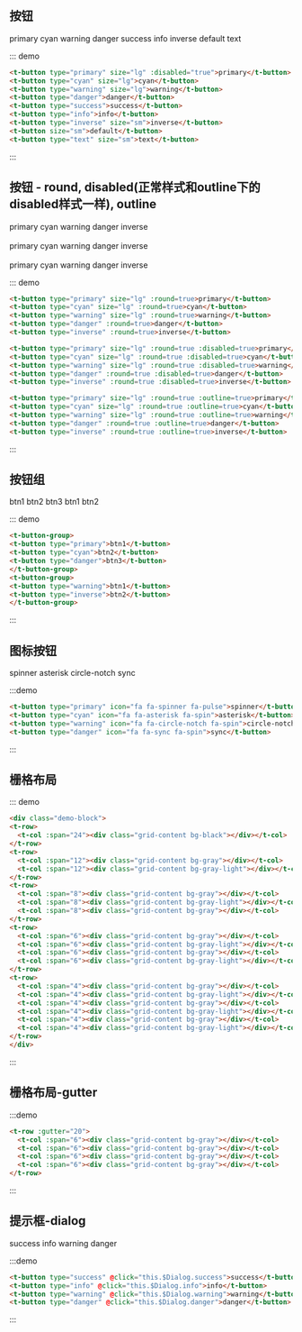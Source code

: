## 按钮

<div class="demo-block">
<t-button type="primary" size="lg">primary</t-button>
<t-button type="cyan" size="lg">cyan</t-button>
<t-button type="warning" size="lg">warning</t-button>
<t-button type="danger">danger</t-button>
<t-button type="success">success</t-button>
<t-button type="info">info</t-button>
<t-button type="inverse" size="sm">inverse</t-button>
<t-button size="sm">default</t-button>
<t-button type="text" size="sm">text</t-button>
</div>

::: demo
```html
<t-button type="primary" size="lg" :disabled="true">primary</t-button>
<t-button type="cyan" size="lg">cyan</t-button>
<t-button type="warning" size="lg">warning</t-button>
<t-button type="danger">danger</t-button>
<t-button type="success">success</t-button>
<t-button type="info">info</t-button>
<t-button type="inverse" size="sm">inverse</t-button>
<t-button size="sm">default</t-button>
<t-button type="text" size="sm">text</t-button>
```
:::

## 按钮 - round, disabled(正常样式和outline下的disabled样式一样), outline
<div class="demo-block">
<t-button type="primary" size="lg" :round=true>primary</t-button>
<t-button type="cyan" size="lg" :round=true>cyan</t-button>
<t-button type="warning" size="lg" :round=true>warning</t-button>
<t-button type="danger" :round=true>danger</t-button>
<t-button type="inverse" :round=true>inverse</t-button>
<br>
<br>
<t-button type="primary" size="lg" :round=true :disabled=true>primary</t-button>
<t-button type="cyan" size="lg" :round=true :disabled=true>cyan</t-button>
<t-button type="warning" size="lg" :round=true :disabled=true>warning</t-button>
<t-button type="danger" :round=true :disabled=true>danger</t-button>
<t-button type="inverse" :round=true :disabled=true>inverse</t-button>
<br>
<br>
<t-button type="primary" size="lg" :round=true :outline=true>primary</t-button>
<t-button type="cyan" size="lg" :round=true :outline=true>cyan</t-button>
<t-button type="warning" size="lg" :round=true :outline=true>warning</t-button>
<t-button type="danger" :round=true :outline=true>danger</t-button>
<t-button type="inverse" :round=true :outline=true>inverse</t-button>
</div>

::: demo
```html
<t-button type="primary" size="lg" :round=true>primary</t-button>
<t-button type="cyan" size="lg" :round=true>cyan</t-button>
<t-button type="warning" size="lg" :round=true>warning</t-button>
<t-button type="danger" :round=true>danger</t-button>
<t-button type="inverse" :round=true>inverse</t-button>

<t-button type="primary" size="lg" :round=true :disabled=true>primary</t-button>
<t-button type="cyan" size="lg" :round=true :disabled=true>cyan</t-button>
<t-button type="warning" size="lg" :round=true :disabled=true>warning</t-button>
<t-button type="danger" :round=true :disabled=true>danger</t-button>
<t-button type="inverse" :round=true :disabled=true>inverse</t-button>

<t-button type="primary" size="lg" :round=true :outline=true>primary</t-button>
<t-button type="cyan" size="lg" :round=true :outline=true>cyan</t-button>
<t-button type="warning" size="lg" :round=true :outline=true>warning</t-button>
<t-button type="danger" :round=true :outline=true>danger</t-button>
<t-button type="inverse" :round=true :outline=true>inverse</t-button>
```
:::

## 按钮组
<div class="demo-block">
<t-button-group>
<t-button type="primary" :outline=true size="lg">btn1</t-button>
<t-button type="cyan" size="lg">btn2</t-button>
<t-button type="danger" size="lg">btn3</t-button>
</t-button-group>
<t-button-group>
<t-button type="warning">btn1</t-button>
<t-button type="inverse">btn2</t-button>
</t-button-group>
</div>

::: demo
```html
<t-button-group>
<t-button type="primary">btn1</t-button>
<t-button type="cyan">btn2</t-button>
<t-button type="danger">btn3</t-button>
</t-button-group>
<t-button-group>
<t-button type="warning">btn1</t-button>
<t-button type="inverse">btn2</t-button>
</t-button-group>
```
:::

## 图标按钮
<div class="demo-block">
<t-button type="primary" icon="fa fa-spinner fa-pulse">spinner</t-button>
<t-button type="cyan" icon="fa fa-asterisk fa-spin">asterisk</t-button>
<t-button type="warning" icon="fa fa-circle-notch fa-spin">circle-notch</t-button>
<t-button type="danger" icon="fa fa-sync fa-spin">sync</t-button>
</div>

:::demo
```html
<t-button type="primary" icon="fa fa-spinner fa-pulse">spinner</t-button>
<t-button type="cyan" icon="fa fa-asterisk fa-spin">asterisk</t-button>
<t-button type="warning" icon="fa fa-circle-notch fa-spin">circle-notch</t-button>
<t-button type="danger" icon="fa fa-sync fa-spin">sync</t-button>
```
:::

## 栅格布局
<div class="demo-block">
<t-row>
  <t-col :span="24"><div class="grid-content bg-black"></div></t-col>
</t-row>
<t-row>
  <t-col :span="12"><div class="grid-content bg-gray"></div></t-col>
  <t-col :span="12"><div class="grid-content bg-gray-light"></div></t-col>
</t-row>
<t-row>
  <t-col :span="8"><div class="grid-content bg-gray"></div></t-col>
  <t-col :span="8"><div class="grid-content bg-gray-light"></div></t-col>
  <t-col :span="8"><div class="grid-content bg-gray"></div></t-col>
</t-row>
<t-row>
  <t-col :span="6"><div class="grid-content bg-gray"></div></t-col>
  <t-col :span="6"><div class="grid-content bg-gray-light"></div></t-col>
  <t-col :span="6"><div class="grid-content bg-gray"></div></t-col>
  <t-col :span="6"><div class="grid-content bg-gray-light"></div></t-col>
</t-row>
<t-row>
  <t-col :span="4"><div class="grid-content bg-gray"></div></t-col>
  <t-col :span="4"><div class="grid-content bg-gray-light"></div></t-col>
  <t-col :span="4"><div class="grid-content bg-gray"></div></t-col>
  <t-col :span="4"><div class="grid-content bg-gray-light"></div></t-col>
  <t-col :span="4"><div class="grid-content bg-gray"></div></t-col>
  <t-col :span="4"><div class="grid-content bg-gray-light"></div></t-col>
</t-row>
</div>

::: demo
```html
<div class="demo-block">
<t-row>
  <t-col :span="24"><div class="grid-content bg-black"></div></t-col>
</t-row>
<t-row>
  <t-col :span="12"><div class="grid-content bg-gray"></div></t-col>
  <t-col :span="12"><div class="grid-content bg-gray-light"></div></t-col>
</t-row>
<t-row>
  <t-col :span="8"><div class="grid-content bg-gray"></div></t-col>
  <t-col :span="8"><div class="grid-content bg-gray-light"></div></t-col>
  <t-col :span="8"><div class="grid-content bg-gray"></div></t-col>
</t-row>
<t-row>
  <t-col :span="6"><div class="grid-content bg-gray"></div></t-col>
  <t-col :span="6"><div class="grid-content bg-gray-light"></div></t-col>
  <t-col :span="6"><div class="grid-content bg-gray"></div></t-col>
  <t-col :span="6"><div class="grid-content bg-gray-light"></div></t-col>
</t-row>
<t-row>
  <t-col :span="4"><div class="grid-content bg-gray"></div></t-col>
  <t-col :span="4"><div class="grid-content bg-gray-light"></div></t-col>
  <t-col :span="4"><div class="grid-content bg-gray"></div></t-col>
  <t-col :span="4"><div class="grid-content bg-gray-light"></div></t-col>
  <t-col :span="4"><div class="grid-content bg-gray"></div></t-col>
  <t-col :span="4"><div class="grid-content bg-gray-light"></div></t-col>
</t-row>
</div>
```
:::

## 栅格布局-gutter
<div class="demo-block">
<t-row :gutter="20">
  <t-col :span="6"><div class="grid-content bg-gray"></div></t-col>
  <t-col :span="6"><div class="grid-content bg-gray"></div></t-col>
  <t-col :span="6"><div class="grid-content bg-gray"></div></t-col>
  <t-col :span="6"><div class="grid-content bg-gray"></div></t-col>
</t-row>
</div>

:::demo
```html
<t-row :gutter="20">
  <t-col :span="6"><div class="grid-content bg-gray"></div></t-col>
  <t-col :span="6"><div class="grid-content bg-gray"></div></t-col>
  <t-col :span="6"><div class="grid-content bg-gray"></div></t-col>
  <t-col :span="6"><div class="grid-content bg-gray"></div></t-col>
</t-row>
```
:::

## 提示框-dialog
<div class="demo-block">
<t-button type="success" @click="this.$Dialog.success">success</t-button>
<t-button type="info" @click="this.$Dialog.info">info</t-button>
<t-button type="warning" @click="this.$Dialog.warning">warning</t-button>
<t-button type="danger" @click="this.$Dialog.danger">danger</t-button>
</div>

:::demo
```html
<t-button type="success" @click="this.$Dialog.success">success</t-button>
<t-button type="info" @click="this.$Dialog.info">info</t-button>
<t-button type="warning" @click="this.$Dialog.warning">warning</t-button>
<t-button type="danger" @click="this.$Dialog.danger">danger</t-button>
```
:::
